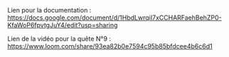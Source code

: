 Lien pour la documentation : https://docs.google.com/document/d/1HbdLwrqiI7xCCHARFaehBehZP0-KfaWoP6fpvtgJuY4/edit?usp=sharing

Lien de la vidéo pour la quête N°9 : https://www.loom.com/share/93ea82b0e7594c95b85bfdcee4b6c6d1
